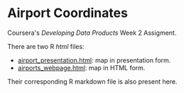 # Airport Coordinates

Coursera's *Developing Data Products* Week 2 Assigment.

There are two R *html* files:

* [airport_presentation.html](./airports_presentation.html): map in presentation form.
* [airports_webpage.html](./airports_webpage.html): map in HTML form.

Their corresponding R markdown file is also present here.
